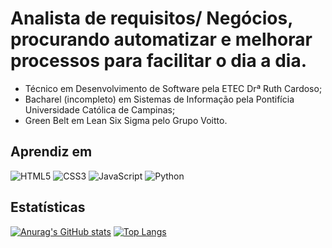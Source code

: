 # Analista de requisitos/ Negócios, procurando automatizar e melhorar processos para facilitar o dia a dia.

 - Técnico em Desenvolvimento de Software pela ETEC Drª Ruth Cardoso;
 - Bacharel (incompleto) em Sistemas de Informação pela Pontifícia Universidade Católica de Campinas;
 - Green Belt em Lean Six Sigma pelo Grupo Voitto.
 
 ## Aprendiz em

![HTML5](https://img.shields.io/badge/html5-%23E34F26.svg?style=for-the-badge&logo=html5&logoColor=white)
![CSS3](https://img.shields.io/badge/css3-%231572B6.svg?style=for-the-badge&logo=css3&logoColor=white)
![JavaScript](https://img.shields.io/badge/javascript-%23323330.svg?style=for-the-badge&logo=javascript&logoColor=%23F7DF1E)
![Python](https://img.shields.io/badge/python-3670A0?style=for-the-badge&logo=python&logoColor=ffdd54)
 
 ## Estatísticas

[![Anurag's GitHub stats](https://github-readme-stats.vercel.app/api?username=brunooliveira09&show_icons=true&theme=dark)](https://github.com/anuraghazra/github-readme-stats)
[![Top Langs](https://github-readme-stats.vercel.app/api/top-langs/?username=brunooliveira09&layout=compact&theme=dark)](https://github.com/anuraghazra/github-readme-stats)


